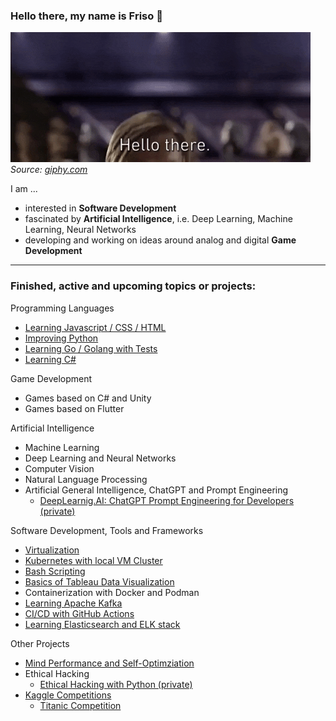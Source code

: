 ### Hello there, my name is Friso 👋

![alt text](./giphy-hello-there.gif)\
_Source: [giphy.com](https://giphy.com/gifs/starwars-star-wars-episode-3-xTiIzJSKB4l7xTouE8)_

<!--
**FOehlschlaeger/FOehlschlaeger** is a ✨ _special_ ✨ repository because its `README.md` (this file) appears on your GitHub profile.

Here are some ideas to get you started:

- 🔭 I’m currently working on ...
- 🌱 I’m currently learning ...
- 👯 I’m looking to collaborate on ...
- 🤔 I’m looking for help with ...
- 💬 Ask me about ...
- 📫 How to reach me: ...
- 😄 Pronouns: ...
- ⚡ Fun fact: ...
-->

I am ...
- interested in **Software Development**
- fascinated by **Artificial Intelligence**, i.e. Deep Learning, Machine Learning, Neural Networks
- developing and working on ideas around analog and digital **Game Development**

<!--
---
### OpenSource Contributions
- [Deepl Python](https://github.com/DeepLcom/deepl-python)
-->

---
### Finished, active and upcoming topics or projects:
Programming Languages
- [Learning Javascript / CSS / HTML](https://github.com/FOehlschlaeger/Learning-Javascript-CSS-HTML)
- [Improving Python](https://github.com/FOehlschlaeger/Improving-Python)
- [Learning Go / Golang with Tests](https://github.com/FOehlschlaeger/Learn-Go-with-Tests)
- [Learning C#](https://github.com/FOehlschlaeger/Learning-C-Sharp)


Game Development
- Games based on C# and Unity
- Games based on Flutter


Artificial Intelligence
- Machine Learning
- Deep Learning and Neural Networks
- Computer Vision
- Natural Language Processing
- Artificial General Intelligence, ChatGPT and Prompt Engineering
  - [DeepLearnig.AI: ChatGPT Prompt Engineering for Developers (private)](https://github.com/FOehlschlaeger/deeplearning.ai-courses/tree/main/ChatGPT-Prompt-Engineering-for-Developers)


Software Development, Tools and Frameworks
- [Virtualization](https://github.com/FOehlschlaeger/Virtualization)
- [Kubernetes with local VM Cluster](https://github.com/FOehlschlaeger/Learning-Kubernetes)
- [Bash Scripting](https://github.com/FOehlschlaeger/Learn-Bash-Scripting)
- [Basics of Tableau Data Visualization](https://github.com/FOehlschlaeger/udemy-tableau-fundamentals-of-data-visualization)
- Containerization with Docker and Podman
- [Learning Apache Kafka](https://github.com/FOehlschlaeger/Learning-Kafka)
- [CI/CD with GitHub Actions](https://github.com/FOehlschlaeger/CI-CD-Github-Actions)
- [Learning Elasticsearch and ELK stack](https://github.com/FOehlschlaeger/Learning-Elastic)


Other Projects
- [Mind Performance and Self-Optimziation](https://github.com/FOehlschlaeger/Mind-and-Memory)
- Ethical Hacking
  - [Ethical Hacking with Python (private)](https://github.com/FOehlschlaeger/udemy-ethical-hacking-python)
- [Kaggle Competitions](https://www.kaggle.com/)
  - [Titanic Competition](https://github.com/FOehlschlaeger/Kaggle_Titanic)
